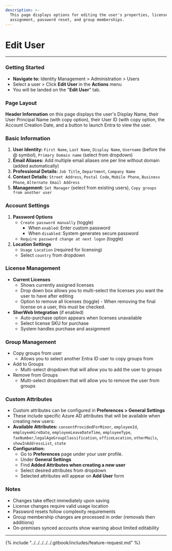 ```yaml
---
description: >-
  This page displays options for editing the user's properties, license
  assignment, password reset, and group memberships.
---
```


# Edit User

***

### Getting Started

* **Navigate to:** Identity Management > Administration > Users
* Select a user > Click **Edit User** in the **Actions** menu
* You will be landed on the "**Edit User**" tab.

### Page Layout

**Header Information** on this page displays the user's Display Name, their User Principal Name (with copy option), their User ID (with copy option, the Account Creation Date, and a button to launch Entra to view the user.

### Basic Information

1. **User Identity:** `First Name`, `Last Name`, `Display Name`, `Username` (before the @ symbol), `Primary Domain name` (select from dropdown)
2. **Email Aliases:**  Add multiple email aliases one per line without domain (added automatically)
3. **Professional Details:** `Job Title`, `Department`, `Company Name`
4. **Contact Details:** `Street Address`, `Postal Code`, `Mobile Phone`, `Business Phone`, `Alternate Email Address`
5. **Management:** `Set Manager` (select from existing users), `Copy groups from another user`

### Account Settings

1. **Password Options**
   * `Create password manually` (toggle)
     * When `enabled`: Enter custom password
     * When `disabled`: System generates secure password
   * `Require password change at next logon` (toggle)
2. **Location Settings**
   * `Usage Location` (required for licensing)
   * Select `country` from dropdown

### License Management

* **Current Licenses**
  * Shows currently assigned licenses
  * Drop down box allows you to multi-select the licenses you want the user to have after editing
  * Option to remove all licenses (toggle) - When removing the final license on a user, this must be checked.
* **SherWeb Integration** (if enabled)
  * Auto-purchase option appears when licenses unavailable
  * Select license SKU for purchase
  * System handles purchase and assignment

### Group Management

* Copy groups from user
  * Allows you to select another Entra ID user to copy groups from&#x20;
* Add to Groups
  * Multi-select dropdown that will allow you to add the user to groups
* Remove from Groups
  * Multi-select dropdown that will allow you to remove the user from groups

### **Custom Attributes**

* Custom attributes can be configured in **Preferences > General Settings**
* These include specific Azure AD attributes that will be available when creating new users:
* **Available Attributes:** `consentProvidedForMinor`, `employeeId`, `employeeHireDate`, `employeeLeaveDateTime`, `employeeType`, `faxNumber`,`legalAgeGroupClassification`, `officeLocation`, `otherMails`, `showInAddressList`, `state`
* **Configuration:**
  * Go to **Preferences** page under your user profile.
  * Under **General Settings**
  * Find **Added Attributes when creating a new user**
  * Select desired attributes from dropdown
  * Selected attributes will appear on **Add User** form

### Notes

* Changes take effect immediately upon saving
* License changes require valid usage location
* Password resets follow complexity requirements
* Group membership changes are processed in order (removals then additions)
* On-premises synced accounts show warning about limited editability

***

{% include "../../../../../.gitbook/includes/feature-request.md" %}
